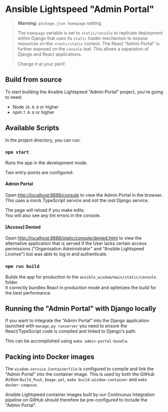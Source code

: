 # Ansible Lightspeed "Admin Portal"

> **Warning:** `package.json homepage` setting.
>
> The `homepage` variable is set to `static/console` to replicate deployment within Django that uses its `static` loader mechanism to expose resources on the `<root>/static` context. The React "Admin Portal" is further exposed on the `console` leaf.  This allows a separation of Django and React applications.
>
> Change it at your peril!

## Build from source

To start building the Ansible Lightspeed "Admin Portal" project, you're going to need:

- Node `18.0.0` or higher
- npm `7.0.0` or higher

## Available Scripts

In the project directory, you can run:

### `npm start`

Runs the app in the development mode.

Two entry-points are configured:

#### Admin Portal

Open [http://localhost:8888/console](http://localhost:8888/console) to view the Admin Portal in the browser.\
This uses a mock TypeScript service and not the _real_ Django service.

The page will reload if you make edits.\
You will also see any lint errors in the console.

#### [Access] Denied

Open [http://localhost:8888/static/console/denied.html](http://localhost:8888/static/console/denied.html) to view the alternative application that is served if the User lacks certain access permissions ("Organisation Administrator" and "Ansible Lightspeed License") but was able to log in and authenticate.

### `npm run build`

Builds the app for production to the `ansible_wisdom/main/static/console` folder.\
It correctly bundles React in production mode and optimizes the build for the best performance.

## Running the "Admin Portal" with Django locally

If you want to integrate the "Admin Portal" into the Django application launched with `manage.py runserver` you need to ensure the React/TypeScript code is compiled and linked to Django's path.

This can be accomplished using `make admin-portal-bundle`.

## Packing into Docker images

The `wisdom-service.Containerfile` is configured to compile and link the "Admin Portal" into the container image. This is used by both the GitHub Action `Build_Push_Image.yml`, `make build-wisdom-container` and `make docker-compose`.

Ansible Lightspeed container images built by our Continuous Integration pipeline on GitHub should therefore be pre-configured to include the "Admin Portal".
